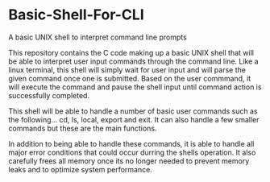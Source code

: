 # Basic-Shell-For-CLI
A basic UNIX shell to interpret command line prompts

This repository contains the C code making up a basic UNIX shell that will be able to interpret user input commands through the command line. Like a linux terminal, this shell will simply wait for user input and will parse the given command once one is submitted. Based on the user commmand, it will execute the command and pause the shell input until command action is successfully completed. 

This shell will be able to handle a number of basic user commands such as the following...
cd, ls, local, export and exit. It can also handle a few smaller commands but these are the main functions.

In addition to being able to handle these commands, it is able to handle all major error conditions that could occur durring the shells operation. It also carefully frees all memory once its no longer needed to prevent memory leaks and to optimize system performance.
